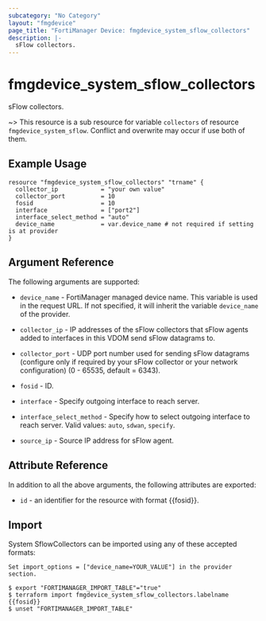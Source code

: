 ```yaml
---
subcategory: "No Category"
layout: "fmgdevice"
page_title: "FortiManager Device: fmgdevice_system_sflow_collectors"
description: |-
  sFlow collectors.
---
```


# fmgdevice_system_sflow_collectors
sFlow collectors.

~> This resource is a sub resource for variable `collectors` of resource `fmgdevice_system_sflow`. Conflict and overwrite may occur if use both of them.



## Example Usage

```hcl
resource "fmgdevice_system_sflow_collectors" "trname" {
  collector_ip            = "your own value"
  collector_port          = 10
  fosid                   = 10
  interface               = ["port2"]
  interface_select_method = "auto"
  device_name             = var.device_name # not required if setting is at provider
}
```

## Argument Reference


The following arguments are supported:

* `device_name` - FortiManager managed device name. This variable is used in the request URL. If not specified, it will inherit the variable `device_name` of the provider.

* `collector_ip` - IP addresses of the sFlow collectors that sFlow agents added to interfaces in this VDOM send sFlow datagrams to.
* `collector_port` - UDP port number used for sending sFlow datagrams (configure only if required by your sFlow collector or your network configuration) (0 - 65535, default = 6343).
* `fosid` - ID.
* `interface` - Specify outgoing interface to reach server.
* `interface_select_method` - Specify how to select outgoing interface to reach server. Valid values: `auto`, `sdwan`, `specify`.

* `source_ip` - Source IP address for sFlow agent.


## Attribute Reference

In addition to all the above arguments, the following attributes are exported:
* `id` - an identifier for the resource with format {{fosid}}.

## Import

System SflowCollectors can be imported using any of these accepted formats:
```
Set import_options = ["device_name=YOUR_VALUE"] in the provider section.

$ export "FORTIMANAGER_IMPORT_TABLE"="true"
$ terraform import fmgdevice_system_sflow_collectors.labelname {{fosid}}
$ unset "FORTIMANAGER_IMPORT_TABLE"
```

